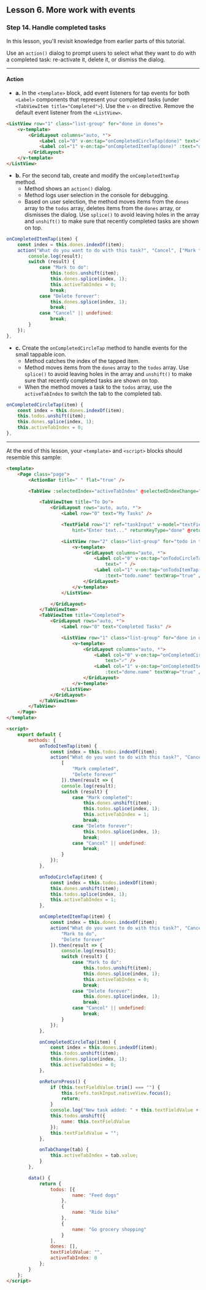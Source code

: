 ## Lesson 6. More work with events

### Step 14. Handle completed tasks

In this lesson, you'll revisit knowledge from earlier parts of this tutorial.

Use an `action()` dialog to prompt users to select what they want to do with a completed task: re-activate it, delete it, or dismiss the dialog.

<hr data-action="start" />

#### Action

* **a.** In the `<template>` block, add event listeners for tap events for both `<Label>` components that represent your completed tasks (under `<TabViewItem title="Completed">`). Use the `v-on` directive. Remove the default event listener from the `<ListView>`.

```HTML
<ListView row="1" class="list-group" for="done in dones">
    <v-template>
        <GridLayout columns="auto, *">
            <Label col="0" v-on:tap="onCompletedCircleTap(done)" text="✓" />
            <Label col="1" v-on:tap="onCompletedItemTap(done)" :text="done.name" textWrap="true" />
        </GridLayout>
    </v-template>
</ListView>
```

* **b.** For the second tab, create and modify the `onCompletedItemTap` method.
  * Method shows an `action()` dialog.
  * Method logs user selection in the console for debugging.
  * Based on user selection, the method moves items from the `dones` array to the `todos` array, deletes items from the `dones` array, or dismisses the dialog. Use `splice()` to avoid leaving holes in the array and `unshift()` to make sure that recently completed tasks are shown on top.

```JavaScript
onCompletedItemTap(item) {
    const index = this.dones.indexOf(item);
    action("What do you want to do with this task?", "Cancel", ["Mark to do", "Delete forever"]).then(result => {
        console.log(result);
        switch (result) {
            case "Mark to do":
                this.todos.unshift(item);
                this.dones.splice(index, 1);
                this.activeTabIndex = 0;
                break;
            case "Delete forever":
                this.dones.splice(index, 1);
                break; 
            case "Cancel" || undefined: 
                break;
        }
    });
},
```

* **c.** Create the `onCompletedCircleTap` method to handle events for the small tappable icon.
    * Method catches the index of the tapped item.
    * Method moves items from the `dones` array to the `todos` array. Use `splice()` to avoid leaving holes in the array and `unshift()` to make sure that recently completed tasks are shown on top.
    * When the method moves a task to the `todos` array, use the `activeTabIndex` to switch the tab to the completed tab.

```JavaScript
onCompletedCircleTap(item) {
    const index = this.dones.indexOf(item);
    this.todos.unshift(item);
    this.dones.splice(index, 1);
    this.activeTabIndex = 0;
},
```

<hr data-action="end" />

At the end of this lesson, your `<template>` and `<script>` blocks should resemble this sample:

```HTML
<template>
    <Page class="page">
        <ActionBar title=" " flat="true" />

        <TabView :selectedIndex="activeTabIndex" @selectedIndexChange="onTabChange">

            <TabViewItem title="To Do">
                <GridLayout rows="auto, auto, *">
                    <Label row="0" text="My Tasks" />

                    <TextField row="1" ref="taskInput" v-model="textFieldValue"
                        hint="Enter text..." returnKeyType="done" @returnPress="onReturnPress" />

                    <ListView row="2" class="list-group" for="todo in todos">
                        <v-template>
                            <GridLayout columns="auto, *">
                                <Label col="0" v-on:tap="onTodoCircleTap(todo)"
                                    text=" " />
                                <Label col="1" v-on:tap="onTodoItemTap(todo)"
                                    :text="todo.name" textWrap="true" />
                            </GridLayout>
                        </v-template>
                    </ListView>

                </GridLayout>
            </TabViewItem>
            <TabViewItem title="Completed">
                <GridLayout rows="auto, *">
                    <Label row="0" text="Completed Tasks" />

                    <ListView row="1" class="list-group" for="done in dones">
                        <v-template>
                            <GridLayout columns="auto, *">
                                <Label col="0" v-on:tap="onCompletedCircleTap(done)"
                                    text="✓" />
                                <Label col="1" v-on:tap="onCompletedItemTap(done)"
                                    :text="done.name" textWrap="true" />
                            </GridLayout>
                        </v-template>
                    </ListView>
                </GridLayout>
            </TabViewItem>
        </TabView>
    </Page>
</template>

<script>
    export default {
        methods: {
            onTodoItemTap(item) {
                const index = this.todos.indexOf(item);
                action("What do you want to do with this task?", "Cancel",
                    [
                        "Mark completed",
                        "Delete forever"
                    ]).then(result => {
                    console.log(result);
                    switch (result) {
                        case "Mark completed":
                            this.dones.unshift(item);
                            this.todos.splice(index, 1);
                            this.activeTabIndex = 1;
                            break;
                        case "Delete forever":
                            this.todos.splice(index, 1);
                            break;
                        case "Cancel" || undefined:
                            break;
                    }
                });
            },

            onTodoCircleTap(item) {
                const index = this.todos.indexOf(item);
                this.dones.unshift(item);
                this.todos.splice(index, 1);
                this.activeTabIndex = 1;
            },

            onCompletedItemTap(item) {
                const index = this.dones.indexOf(item);
                action("What do you want to do with this task?", "Cancel", [
                    "Mark to do",
                    "Delete forever"
                ]).then(result => {
                    console.log(result);
                    switch (result) {
                        case "Mark to do":
                            this.todos.unshift(item);
                            this.dones.splice(index, 1);
                            this.activeTabIndex = 0;
                            break;
                        case "Delete forever":
                            this.dones.splice(index, 1);
                            break;
                        case "Cancel" || undefined:
                            break;
                    }
                });
            },

            onCompletedCircleTap(item) {
                const index = this.dones.indexOf(item);
                this.todos.unshift(item);
                this.dones.splice(index, 1);
                this.activeTabIndex = 0;
            },

            onReturnPress() {
                if (this.textFieldValue.trim() === "") {
                    this.$refs.taskInput.nativeView.focus();
                    return;
                }
                console.log("New task added: " + this.textFieldValue + ".");
                this.todos.unshift({
                    name: this.textFieldValue
                });
                this.textFieldValue = "";
            },

            onTabChange(tab) {
                this.activeTabIndex = tab.value;
            }
        },

        data() {
            return {
                todos: [{
                        name: "Feed dogs"
                    },
                    {
                        name: "Ride bike"
                    },
                    {
                        name: "Go grocery shopping"
                    }
                ],
                dones: [],
                textFieldValue: "",
                activeTabIndex: 0
            };
        }
    };
</script>
```